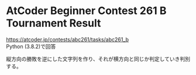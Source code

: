 # AtCoder Beginner Contest 261 B Tournament Result  
https://atcoder.jp/contests/abc261/tasks/abc261_b  
Python (3.8.2)で回答  

縦方向の勝敗を逆にした文字列を作り、それが横方向と同じか判定していき判別する。
